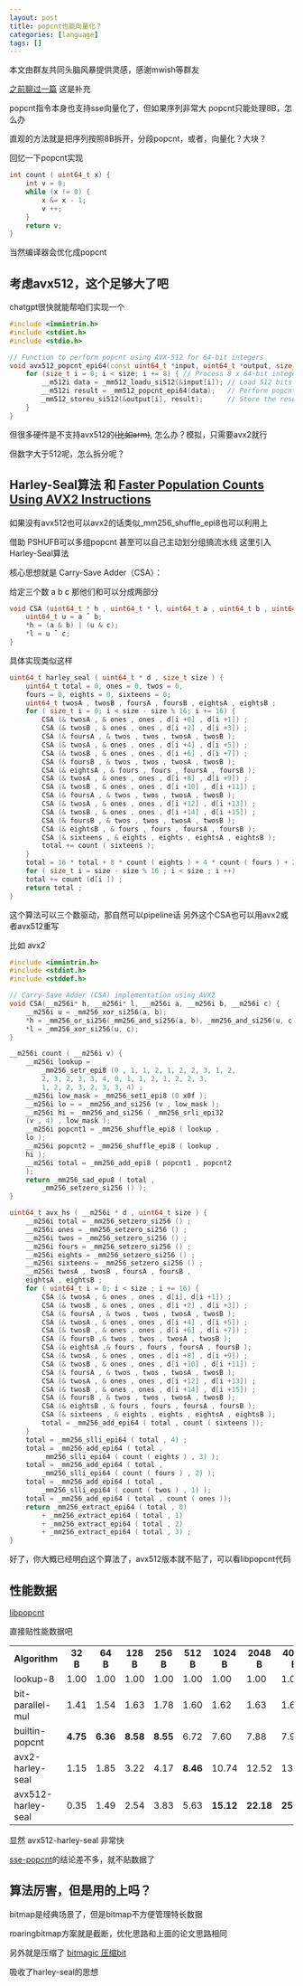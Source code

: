 ```yaml
---
layout: post
title: popcnt也能向量化？
categories: [language]
tags: []
---
```


本文由群友共同头脑风暴提供灵感，感谢mwish等群友

[之前聊过一篇](https://wanghenshui.github.io/2024/02/03/popcnt.html) 这是补充

<!-- more -->

popcnt指令本身也支持sse向量化了，但如果序列非常大 popcnt只能处理8B，怎么办

直观的方法就是把序列按照8B拆开，分段popcnt，或者，向量化？大块？

回忆一下popcnt实现

```cpp
int count ( uint64_t x) {
    int v = 0;
    while (x != 0) {
        x &= x - 1;
        v ++;
    }
    return v;
}
```
当然编译器会优化成popcnt

## 考虑avx512，这个足够大了吧

chatgpt很快就能帮咱们实现一个

```c++
#include <immintrin.h>
#include <stdint.h>
#include <stdio.h>

// Function to perform popcnt using AVX-512 for 64-bit integers
void avx512_popcnt_epi64(const uint64_t *input, uint64_t *output, size_t size) {
    for (size_t i = 0; i < size; i += 8) { // Process 8 x 64-bit integers at a time
        __m512i data = _mm512_loadu_si512(&input[i]); // Load 512 bits (8 x 64-bit integers)
        __m512i result = _mm512_popcnt_epi64(data);   // Perform popcnt on each 64-bit integer
        _mm512_storeu_si512(&output[i], result);      // Store the results
    }
}
```

但很多硬件是不支持avx512的~~(比如arm)~~, 怎么办？模拟，只需要avx2就行

但数字大于512呢，怎么拆分呢？

## Harley-Seal算法 和 [Faster Population Counts Using AVX2 Instructions](https://arxiv.org/pdf/1611.07612)

如果没有avx512也可以avx2的话类似_mm256_shuffle_epi8也可以利用上

借助 PSHUFB可以多组popcnt 甚至可以自己主动划分组搞流水线 这里引入Harley-Seal算法

核心思想就是 Carry-Save Adder（CSA）：

给定三个数 a b c 那他们和可以分成两部分

```cpp
void CSA (uint64_t * h , uint64_t * l, uint64_t a , uint64_t b , uint64_t c) {
    uint64_t u = a ˆ b;
    *h = (a & b) | (u & c);
    *l = u ˆ c;
}
```

具体实现类似这样

```cpp
uint64_t harley_seal ( uint64_t * d , size_t size ) {
    uint64_t total = 0, ones = 0, twos = 0,
    fours = 0, eights = 0, sixteens = 0;
    uint64_t twosA , twosB , foursA , foursB , eightsA , eightsB ;
    for ( size_t i = 0; i < size - size % 16; i += 16) {
        CSA (& twosA , & ones , ones , d[i +0] , d[i +1]) ;
        CSA (& twosB , & ones , ones , d[i +2] , d[i +3]) ;
        CSA (& foursA , & twos , twos , twosA , twosB );
        CSA (& twosA , & ones , ones , d[i +4] , d[i +5]) ;
        CSA (& twosB , & ones , ones , d[i +6] , d[i +7]) ;
        CSA (& foursB , & twos , twos , twosA , twosB );
        CSA (& eightsA , & fours , fours , foursA , foursB );
        CSA (& twosA , & ones , ones , d[i +8] , d[i +9]) ;
        CSA (& twosB , & ones , ones , d[i +10] , d[i +11]) ;
        CSA (& foursA , & twos , twos , twosA , twosB );
        CSA (& twosA , & ones , ones , d[i +12] , d[i +13]) ;
        CSA (& twosB , & ones , ones , d[i +14] , d[i +15]) ;
        CSA (& foursB , & twos , twos , twosA , twosB );
        CSA (& eightsB , & fours , fours , foursA , foursB );
        CSA (& sixteens , & eights , eights , eightsA , eightsB );
        total += count ( sixteens );
    }
    total = 16 * total + 8 * count ( eights ) + 4 * count ( fours ) + 2 * count ( twos ) + count ( ones );
    for ( size_t i = size - size % 16 ; i < size ; i ++)
    total += count (d[i ]) ;
    return total ;
}
```

这个算法可以三个数驱动，那自然可以pipeline话 另外这个CSA也可以用avx2或者avx512重写

比如 avx2

```cpp
#include <immintrin.h>
#include <stdint.h>
#include <stddef.h>

// Carry-Save Adder (CSA) implementation using AVX2
void CSA(__m256i* h, __m256i* l, __m256i a, __m256i b, __m256i c) {
    __m256i u = _mm256_xor_si256(a, b);
    *h = _mm256_or_si256(_mm256_and_si256(a, b), _mm256_and_si256(u, c));
    *l = _mm256_xor_si256(u, c);
}

__m256i count ( __m256i v) {
    __m256i lookup =
        _mm256_setr_epi8 (0 , 1, 1, 2, 1, 2, 2, 3, 1, 2,
        2, 3, 2, 3, 3, 4, 0, 1, 1, 2, 1, 2, 2, 3,
        1, 2, 2, 3, 2, 3, 3, 4) ;
    __m256i low_mask = _mm256_set1_epi8 (0 x0f );
    __m256i lo = = _mm256_and_si256 (v , low_mask );
    __m256i hi = _mm256_and_si256 ( _mm256_srli_epi32
    (v , 4) , low_mask );
    __m256i popcnt1 = _mm256_shuffle_epi8 ( lookup ,
    lo );
    __m256i popcnt2 = _mm256_shuffle_epi8 ( lookup ,
    hi );
    __m256i total = _mm256_add_epi8 ( popcnt1 , popcnt2
    );
    return _mm256_sad_epu8 ( total ,
        _mm256_setzero_si256 () );
}

```

```cpp
uint64_t avx_hs ( __m256i * d , uint64_t size ) {
    __m256i total = _mm256_setzero_si256 () ;
    __m256i ones = _mm256_setzero_si256 () ;
    __m256i twos = _mm256_setzero_si256 () ;
    __m256i fours = _mm256_setzero_si256 () ;
    __m256i eights = _mm256_setzero_si256 () ;
    __m256i sixteens = _mm256_setzero_si256 () ;
    __m256i twosA , twosB , foursA , foursB ,
    eightsA , eightsB ;
    for ( uint64_t i = 0; i < size ; i += 16) {
        CSA (& twosA , & ones , ones , d[i], d[i +1]) ;
        CSA (& twosB , & ones , ones , d[i +2] , d[i +3]) ;
        CSA (& foursA , & twos , twos , twosA , twosB );
        CSA (& twosA , & ones , ones , d[i +4] , d[i +5]) ;
        CSA (& twosB , & ones , ones , d[i +6] , d[i +7]) ;
        CSA (& foursB ,& twos , twos , twosA , twosB );
        CSA (& eightsA ,& fours , fours , foursA , foursB );
        CSA (& twosA , & ones , ones , d[i +8] , d[i +9]) ;
        CSA (& twosB , & ones , ones , d[i +10] , d[i +11]) ;
        CSA (& foursA , & twos , twos , twosA , twosB );
        CSA (& twosA , & ones , ones , d[i +12] , d[i +13]) ;
        CSA (& twosB , & ones , ones , d[i +14] , d[i +15]) ;
        CSA (& foursB , & twos , twos , twosA , twosB );
        CSA (& eightsB , & fours , fours , foursA , foursB );
        CSA (& sixteens , & eights , eights , eightsA , eightsB );
        total = _mm256_add_epi64 ( total , count ( sixteens ));
    }
    total = _mm256_slli_epi64 ( total , 4) ;
    total = _mm256_add_epi64 ( total ,
        _mm256_slli_epi64 ( count ( eights ) , 3) );
    total = _mm256_add_epi64 ( total ,
        _mm256_slli_epi64 ( count ( fours ) , 2) );
    total = _mm256_add_epi64 ( total ,
        _mm256_slli_epi64 ( count ( twos ) , 1) );
    total = _mm256_add_epi64 ( total , count ( ones ));
    return _mm256_extract_epi64 ( total , 0)
        + _mm256_extract_epi64 ( total , 1)
        + _mm256_extract_epi64 ( total , 2)
        + _mm256_extract_epi64 ( total , 3) ;
}
```

好了，你大概已经明白这个算法了，avx512版本就不贴了，可以看libpopcnt代码

## 性能数据

[libpopcnt](https://github.com/kimwalisch/libpopcnt)

直接贴性能数据吧

<table>
  <tr align="center">
    <td><b>Algorithm</b></td>
    <td><b>32 B</b></td>
    <td><b>64 B</b></td>
    <td><b>128 B</b></td>
    <td><b>256 B</b></td>
    <td><b>512 B</b></td>
    <td><b>1024 B</b></td>
    <td><b>2048 B</b></td>
    <td><b>4096 B</b></td>
  </tr>
  <tr>
    <td>lookup-8</td> 
    <td>1.00</td>
    <td>1.00</td>
    <td>1.00</td>
    <td>1.00</td>
    <td>1.00</td>
    <td>1.00</td>
    <td>1.00</td>
    <td>1.00</td>
  </tr>
  <tr>
    <td>bit-parallel-mul</td>
    <td>1.41</td>
    <td>1.54</td>
    <td>1.63</td>
    <td>1.78</td>
    <td>1.60</td>
    <td>1.62</td>
    <td>1.63</td>
    <td>1.64</td>
  </tr>
  <tr>
    <td>builtin-popcnt</td> 
    <td><b>4.75</b></td>
    <td><b>6.36</b></td>
    <td><b>8.58</b></td>
    <td><b>8.55</b></td>
    <td>6.72</td>
    <td>7.60</td>
    <td>7.88</td>
    <td>7.94</td>
  </tr>
  <tr>
    <td>avx2-harley-seal</td> 
    <td>1.15</td>
    <td>1.85</td>
    <td>3.22</td>
    <td>4.17</td>
    <td><b>8.46</b></td>
    <td>10.74</td>
    <td>12.52</td>
    <td>13.66</td>
  </tr>
  <tr>
    <td>avx512-harley-seal</td> 
    <td>0.35</td>
    <td>1.49</td>
    <td>2.54</td>
    <td>3.83</td>
    <td>5.63</td>
    <td><b>15.12</b></td>
    <td><b>22.18</b></td>
    <td><b>25.60</b></td>
  </tr>
</table>

显然 avx512-harley-seal 非常快

[sse-popcnt](https://github.com/WojciechMula/sse-popcount/blob/master/results/cannonlake/cannonlake-i3-8121U-gcc-8.3.1.rst)的结论差不多，就不贴数据了

## 算法厉害，但是用的上吗？

bitmap是经典场景了，但是bitmap不方便管理特长数据

roaringbitmap方案就是截断，优化思路和上面的论文思路相同

另外就是压缩了 [bitmagic 压缩bit](https://github.com/tlk00/BitMagic)

吸收了harley-seal的思想